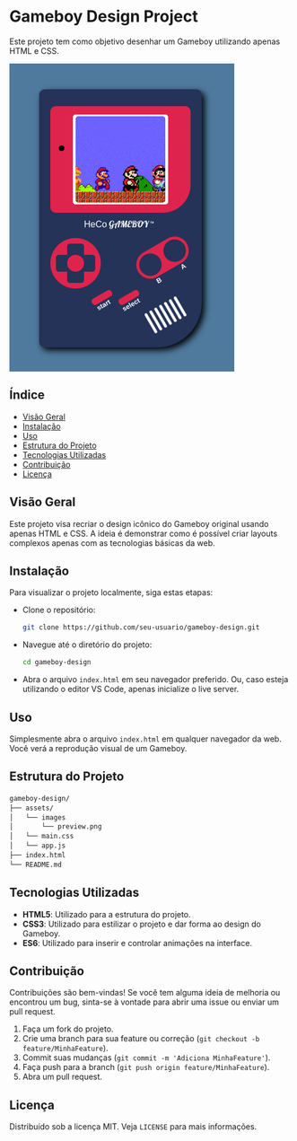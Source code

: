 # Gameboy Design Project
Este projeto tem como objetivo desenhar um Gameboy utilizando apenas HTML e CSS.

<div style="width=100%; display: flex; justify-items: center;">
  <img style="max-width: 80%;" src="./assets/images/preview.png" alt="project preview"/>
</div>

## Índice

- [Visão Geral](#visão-geral)
- [Instalação](#instalação)
- [Uso](#uso)
- [Estrutura do Projeto](#estrutura-do-projeto)
- [Tecnologias Utilizadas](#tecnologias-utilizadas)
- [Contribuição](#contribuição)
- [Licença](#licença)

## Visão Geral

Este projeto visa recriar o design icônico do Gameboy original usando apenas HTML e CSS. A ideia é demonstrar como é possível criar layouts complexos apenas com as tecnologias básicas da web.

## Instalação

Para visualizar o projeto localmente, siga estas etapas:

- Clone o repositório:
  ```sh
  git clone https://github.com/seu-usuario/gameboy-design.git
  ```
- Navegue até o diretório do projeto:
  ```sh
  cd gameboy-design
  ```
- Abra o arquivo `index.html` em seu navegador preferido. Ou, caso esteja utilizando o editor VS Code, apenas inicialize o live server.

## Uso

Simplesmente abra o arquivo `index.html` em qualquer navegador da web. Você verá a reprodução visual de um Gameboy.

## Estrutura do Projeto

```sh
gameboy-design/
├── assets/
│   └── images
│       └── preview.png
│   └── main.css
│   └── app.js
├── index.html
└── README.md
```

## Tecnologias Utilizadas

- **HTML5**: Utilizado para a estrutura do projeto.
- **CSS3**: Utilizado para estilizar o projeto e dar forma ao design do Gameboy.
- **ES6**: Utilizado para inserir e controlar animações na interface.

## Contribuição

Contribuições são bem-vindas! Se você tem alguma ideia de melhoria ou encontrou um bug, sinta-se à vontade para abrir uma issue ou enviar um pull request.

1. Faça um fork do projeto.
2. Crie uma branch para sua feature ou correção (`git checkout -b feature/MinhaFeature`).
3. Commit suas mudanças (`git commit -m 'Adiciona MinhaFeature'`).
4. Faça push para a branch (`git push origin feature/MinhaFeature`).
5. Abra um pull request.

## Licença

Distribuído sob a licença MIT. Veja `LICENSE` para mais informações.
